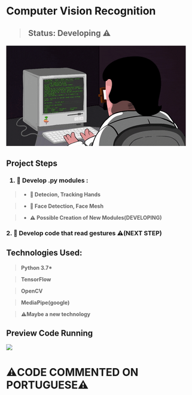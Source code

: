 <h1>Computer Vision Recognition</h1>
<h2>

> Status: Developing ⚠️
<img src = "Images/develop.gif">

</h2>

<h2>Project Steps</h2>

<h3>

 1. 📁  Develop .py modules :
</h3>

<h4>

> * 📝 Detecion, Tracking Hands

> * 📝 Face Detection, Face Mesh

> * ⚠️ Possible Creation of New Modules(DEVELOPING)
</h4>

<h3>
2. 📁 Develop code that read gestures ⚠️(NEXT STEP)
</h3>



<h2>
Technologies Used:
</h2>

<h4>

>Python 3.7*

>TensorFlow

>OpenCV

>MediaPipe(google)

>⚠️Maybe a new technology

</h4>


<h2>Preview Code Running</h2>

<img src = "Images/detecçao_maogif.gif">




<h1>⚠️CODE COMMENTED ON PORTUGUESE⚠️</h1>
